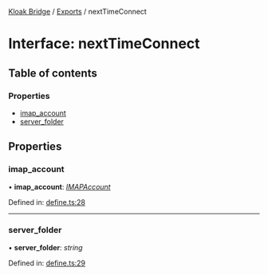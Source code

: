 [Kloak Bridge](../README.md) / [Exports](../modules.md) / nextTimeConnect

# Interface: nextTimeConnect

## Table of contents

### Properties

- [imap\_account](nexttimeconnect.md#imap_account)
- [server\_folder](nexttimeconnect.md#server_folder)

## Properties

### imap\_account

• **imap\_account**: [*IMAPAccount*](imapaccount.md)

Defined in: [define.ts:28](https://github.com/CoNET-project/kloak-bridge/blob/95909fa/src/define.ts#L28)

___

### server\_folder

• **server\_folder**: *string*

Defined in: [define.ts:29](https://github.com/CoNET-project/kloak-bridge/blob/95909fa/src/define.ts#L29)

